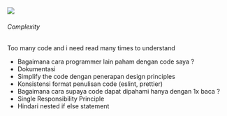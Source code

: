 <StandardTab choosen="maintainability" />

<div class="h-full overflow-y-auto m-4">
  <div class="flex flex-row space-x-5">
    <div class="flex-1">
      <img src="https://www.positronx.io/wp-content/uploads/2019/09/react-login-ui-6748-02.png" class="h-72" />
    </div>
    <div class="flex-1 overflow-y-auto h-72">
      <h6 v-click>Complexity</h6>
      <span v-after class="text-xs">Too many code and i need read many times to understand</span>
      <ul class="text-xs font-extralight mt-5">
        <li v-click>Bagaimana cara programmer lain paham dengan code saya ?</li>
        <li class="!ml-8 font-semibold" v-click>Dokumentasi</li>
        <li class="!ml-8 font-semibold" v-click>Simplify the code dengan penerapan design principles</li>
        <li class="!ml-8 font-semibold" v-click>Konsistensi format penulisan code (eslint, prettier)</li>
        <li v-click>Bagaimana cara supaya code dapat dipahami hanya dengan 1x baca ?</li>
        <li class="!ml-8 font-semibold" v-click>Single Responsibility Principle</li>
        <li class="!ml-8 font-semibold" v-click>Hindari nested if else statement</li>
      </ul>
    </div>
  </div>
</div>

<!-- TIME : 05:00 -->